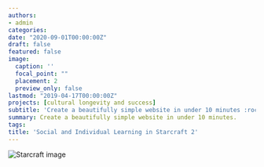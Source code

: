 ```yaml
---
authors:
- admin
categories:
date: "2020-09-01T00:00:00Z"
draft: false
featured: false
image:
  caption: ''
  focal_point: ""
  placement: 2
  preview_only: false
lastmod: "2019-04-17T00:00:00Z"
projects: [cultural longevity and success]
subtitle: 'Create a beautifully simple website in under 10 minutes :rocket:'
summary: Create a beautifully simple website in under 10 minutes.
tags:
title: 'Social and Individual Learning in Starcraft 2'
---
```


![Starcraft image]()
